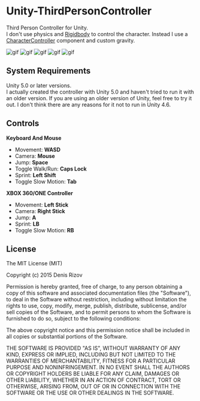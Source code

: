 # Unity-ThirdPersonController

Third Person Controller for Unity. </br>
I don't use physics and <a href="http://docs.unity3d.com/ScriptReference/Rigidbody.html">Rigidbody</a> to control the character. Instead I use a <a href="http://docs.unity3d.com/Manual/class-CharacterController.html">CharacterController</a> component and custom gravity.

![gif](https://38.media.tumblr.com/4ebc3043e562cf533abfa0334767fcf6/tumblr_nuq9m2ccV21uf0epoo1_400.gif)
![gif](https://33.media.tumblr.com/2a03084df33025081e073684311c2553/tumblr_nuqahdQ8Sj1uf0epoo1_400.gif)
![gif](https://38.media.tumblr.com/8fdfbde5eb4ea89af6bd5348f4853814/tumblr_nuqaihte8p1uf0epoo1_400.gif)
![gif](https://33.media.tumblr.com/096295113f6b645b60d66af325e00d17/tumblr_nuqajqGkTh1uf0epoo1_400.gif)
![gif](https://33.media.tumblr.com/6bebcd8ec379de46b81335d4e7b74643/tumblr_nuqakhO5gt1uf0epoo1_400.gif)

## System Requirements

Unity 5.0 or later versions.<br />
I actually created the controller with Unity 5.0 and haven't tried to run it with an older version. If you are using an older version of Unity, feel free to try it out. I don't think there are any reasons for it not to run in Unity 4.6.

## Controls

**Keyboard And Mouse**
- Movement: **WASD**
- Camera: **Mouse**
- Jump: **Space**
- Toggle Walk/Run: **Caps Lock**
- Sprint: **Left Shift**
- Toggle Slow Motion: **Tab**

**XBOX 360/ONE Controller**
- Movement: **Left Stick**
- Camera: **Right Stick**
- Jump: **A**
- Sprint: **LB**
- Toggle Slow Motion: **RB**

## License

The MIT License (MIT)

Copyright (c) 2015 Denis Rizov

Permission is hereby granted, free of charge, to any person obtaining a copy
of this software and associated documentation files (the "Software"), to deal
in the Software without restriction, including without limitation the rights
to use, copy, modify, merge, publish, distribute, sublicense, and/or sell
copies of the Software, and to permit persons to whom the Software is
furnished to do so, subject to the following conditions:

The above copyright notice and this permission notice shall be included in all
copies or substantial portions of the Software.

THE SOFTWARE IS PROVIDED "AS IS", WITHOUT WARRANTY OF ANY KIND, EXPRESS OR
IMPLIED, INCLUDING BUT NOT LIMITED TO THE WARRANTIES OF MERCHANTABILITY,
FITNESS FOR A PARTICULAR PURPOSE AND NONINFRINGEMENT. IN NO EVENT SHALL THE
AUTHORS OR COPYRIGHT HOLDERS BE LIABLE FOR ANY CLAIM, DAMAGES OR OTHER
LIABILITY, WHETHER IN AN ACTION OF CONTRACT, TORT OR OTHERWISE, ARISING FROM,
OUT OF OR IN CONNECTION WITH THE SOFTWARE OR THE USE OR OTHER DEALINGS IN THE
SOFTWARE.
